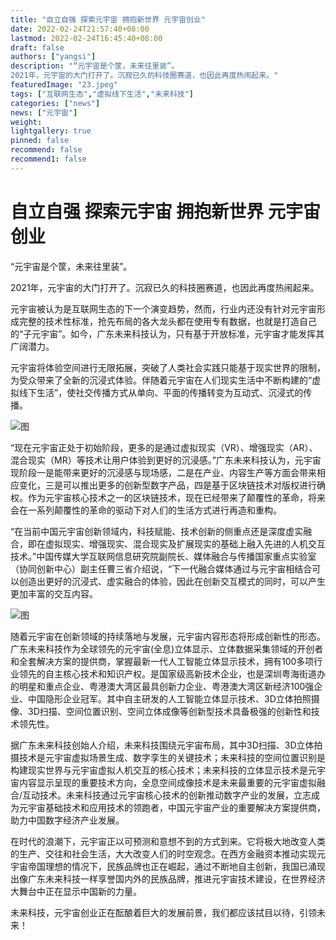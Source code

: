 ```yaml
---
title: "自立自强 探索元宇宙 拥抱新世界 元宇宙创业"
date: 2022-02-24T21:57:40+08:00
lastmod: 2022-02-24T16:45:40+08:00
draft: false
authors: ["yangsi"]
description: "“元宇宙是个筐，未来往里装”。
2021年，元宇宙的大门打开了。沉寂已久的科技圈赛道，也因此再度热闹起来。"
featuredImage: "23.jpeg"
tags: ["互联网生态","虚拟线下生活","未来科技"]
categories: ["news"]
news: ["元宇宙"]
weight: 
lightgallery: true
pinned: false
recommend: false
recommend1: false
---
```


# 自立自强 探索元宇宙 拥抱新世界 元宇宙创业

“元宇宙是个筐，未来往里装”。

2021年，元宇宙的大门打开了。沉寂已久的科技圈赛道，也因此再度热闹起来。

元宇宙被认为是互联网生态的下一个演变趋势，然而，行业内还没有针对元宇宙形成完整的技术性标准，抢先布局的各大龙头都在使用专有数据，也就是打造自己的“子元宇宙”。如今，广东未来科技认为，只有基于开放标准，元宇宙才能发挥其广阔潜力。

元宇宙将体验空间进行无限拓展，突破了人类社会实践只能基于现实世界的限制，为受众带来了全新的沉浸式体验。伴随着元宇宙在人们现实生活中不断构建的“虚拟线下生活”，使社交传播方式从单向、平面的传播转变为互动式、沉浸式的传播。

![图](https://p4.itc.cn/images01/20220629/fda9f9e8f91d4cf09e341624b6dbd109.jpeg)

“现在元宇宙正处于初始阶段，更多的是通过虚拟现实（VR）、增强现实（AR）、混合现实（MR）等技术让用户体验到更好的沉浸感。”广东未来科技认为，元宇宙现阶段一是能带来更好的沉浸感与现场感，二是在产业、内容生产等方面会带来相应变化，三是可以推出更多的创新型数字产品，四是基于区块链技术对版权进行确权。作为元宇宙核心技术之一的区块链技术，现在已经带来了颠覆性的革命，将来会在一系列颠覆性的革命的驱动下对人们的生活方式进行再造和重构。

“在当前中国元宇宙创新领域内，科技赋能、技术创新的侧重点还是深度虚实融合，即在虚拟现实、增强现实、混合现实及扩展现实的基础上融入先进的人机交互技术。”中国传媒大学互联网信息研究院副院长、媒体融合与传播国家重点实验室（协同创新中心）副主任曹三省介绍说，“下一代融合媒体通过与元宇宙相结合可以创造出更好的沉浸式、虚实融合的体验，因此在创新交互模式的同时，可以产生更加丰富的交互内容。

![图](https://p1.itc.cn/images01/20220629/2b98e004759d49908754207aac1dce9c.jpeg)

随着元宇宙在创新领域的持续落地与发展，元宇宙内容形态将形成创新性的形态。广东未来科技作为全球领先的元宇宙(全息)立体显示、立体数据采集领域的开创者和全套解决方案的提供商，掌握最新一代人工智能立体显示技术，拥有100多项行业领先的自主核心技术和知识产权。是国家级高新技术企业，也是深圳粤海街道办的明星和重点企业、粤港澳大湾区最具创新力企业、粤港澳大湾区新经济100强企业、中国隐形企业冠军。其中自主研发的人工智能立体显示技术、3D立体拍照摄像、3D扫描、空间位置识别、空间立体成像等创新型技术具备极强的创新性和技术领先性。

据广东未来科技创始人介绍，未来科技围绕元宇宙布局，其中3D扫描、3D立体拍摄技术是元宇宙虚拟场景生成、数字孪生的关键技术；未来科技的空间位置识别是构建现实世界与元宇宙虚拟人机交互的核心技术；未来科技的立体显示技术是元宇宙内容显示呈现的重要技术方向，全息空间成像技术是未来最重要的元宇宙虚拟融合/互动技术。未来科技通过元宇宙核心技术的创新推动数字产业的发展，立志成为元宇宙基础技术和应用技术的领跑者，中国元宇宙产业的重要解决方案提供商，助力中国数字经济产业发展。

在时代的浪潮下，元宇宙正以可预测和意想不到的方式到来。它将极大地改变人类的生产、交往和社会生活，大大改变人们的时空观念。在西方金融资本推动实现元宇宙帝国理想的情况下，民族品牌也正在崛起，通过不断地自主创新，我国已涌现出像广东未来科技一样享誉国内外的民族品牌，推进元宇宙技术建设，在世界经济大舞台中正在显示中国新的力量。

未来科技，元宇宙创业正在酝酿着巨大的发展前景，我们都应该拭目以待，引领未来！